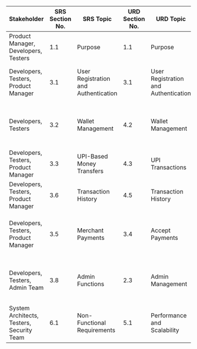 | **Stakeholder**                     | **SRS Section No.** | **SRS Topic**                  | **URD Section No.** | **URD Topic**                | **Architecture Section No.** | **Architecture Topic**             | **Design Section No.** | **Design Topic**                    | **Test Section No.** | **Test Topic**                           |
|-------------------------------------|---------------------|---------------------------------|---------------------|------------------------------|-------------------------------|-------------------------------------|-------------------------|--------------------------------------|---------------------|------------------------------------------|
| Product Manager, Developers, Testers | 1.1                 | Purpose                         | 1.1                 | Purpose                     | 7.1                           | System Context Diagram              | 1.1                     | Application Overview                | 2.1                 | Purpose Verification                  |
| Developers, Testers, Product Manager | 3.1                 | User Registration and Authentication | 3.1                 | User Registration and Authentication | 7.2, 7.3                     | Container Diagram (End User, Merchant) | 3.1                     | Login Flow Design                   | 2.1                | User Registration and Authentication Testing |
| Developers, Testers                  | 3.2                 | Wallet Management               | 4.2                 | Wallet Management            | 7.2, 7.5                     | Container Diagram (End User), Component Diagram (End User) | 3.2                     | Wallet UI & Backend                 | 2.2                 | Wallet Management Functional Testing |
| Developers, Testers, Product Manager | 3.3                 | UPI-Based Money Transfers       | 4.3                 | UPI Transactions             | 7.2, 7.3                     | Container Diagrams (End User, Merchant) | 3.3                     | UPI Flow Design                     | 2.3                 | UPI Transaction Verification        |
| Developers, Testers, Product Manager | 3.6                 | Transaction History             | 4.5                 | Transaction History          | 7.2, 7.3                     | Container Diagrams (End User, Merchant) | 3.6                     | History UI and Backend              | 2.5                 | Transaction History Validation      |
| Developers, Testers, Product Manager | 3.5                 | Merchant Payments               | 3.4                 | Accept Payments              | 7.3, 7.6                     | Container Diagram (Merchant), Component Diagram (Merchant) | 3.5                     | Merchant Dashboard                  | 2.7                 | Merchant Payments Functional Testing |
| Developers, Testers, Admin Team     | 3.8                 | Admin Functions                 | 2.3                 | Admin Management             | 7.3, 7.7                     | Container Diagram (Admin), Component Diagram (Admin) | 3.8                     | Admin Panel Design                  | 2.9                 | Admin Functional Testing            |
| System Architects, Testers, Security Team | 6.1                 | Non-Functional Requirements     | 5.1                 | Performance and Scalability   | 7.8                           | Deployment Diagram                  | 6.1                     | Security Modules                    | 2.10                | Performance, Security, and Usability Testing |

